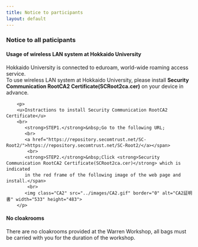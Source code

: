 ```yaml
---
title: Notice to participants
layout: default
---
```

<!-- MAIN CONTENT -->
<div id="main_content_wrap" class="outer">
  <section id="main_content" class="inner">
  <h3>Notice to all paticipants</h3>

  <div class="wirelessLan">
    <h4>Usage of wireless LAN system at Hokkaido University</h4>    
        <p>
          Hokkaido University is connected to eduroam, world-wide roaming access service.
        <br>
        To use wireless LAN system at Hokkaido University, please install <strong>Security Communication RootCA2 Certificate(SCRoot2ca.cer)</strong> on your device in advance.
        </p>

        <p>
        <u>Instractions to install Security Communication RootCA2 Certificate</u>
        <br>
           <strong>STEP1.</strong>&nbsp;Go to the following URL;
           <br>
           <a href="https://repository.secomtrust.net/SC-Root2/">https://repository.secomtrust.net/SC-Root2/</a></span>
            <br>
           <strong>STEP2.</strong>&nbsp;Click <strong>Security Communication RootCA2 Certificate(SCRoot2ca.cer)</strong> which is indicated
           in the red frame of the following image of the web page and install.</span>
            <br>
           <img class="CA2" src="../images/CA2.gif" border="0" alt="CA2証明書" width="533" height="483">
        </p>
  </div>

  <div class="cloakroom">
    <h4>No cloakrooms</h4>
    <p>There are no cloakrooms provided at the Warren Workshop, all bags must be carried with you for the duration of the workshop.
    </p>   
  </div>   

  </section>
</div>

